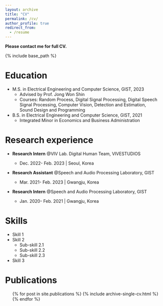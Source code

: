 ```yaml
---
layout: archive
title: "CV"
permalink: /cv/
author_profile: true
redirect_from:
  - /resume
---
```


**Please contact me for full CV.**

{% include base_path %}

Education
======
* M.S. in Electrical Engineering and Computer Science, GIST, 2023
  * Advised by Prof. Jong Won Shin
  * Courses: Random Process, Digital Signal Processing, Digital Speech Signal Processing, Computer Vision, Detection and Estimation, Sound Design and Programming
* B.S. in Electrical Engineering and Computer Science, GIST, 2021
  * Integrated Minor in Economics and Business Administration

Research experience
======
* **Research Intern** @VIV Lab. Digital Human Team, VIVESTUDIOS
  * Dec. 2022- Feb. 2023 | Seoul, Korea

* **Research Assistant** @Speech and Audio Processing Laboratory, GIST
  * Mar. 2021- Feb. 2023 | Gwangju, Korea

* **Research Intern** @Speech and Audio Processing Laboratory, GIST
  * Jan. 2020- Feb. 2021 | Gwangju, Korea

Skills
======
* Skill 1
* Skill 2
  * Sub-skill 2.1
  * Sub-skill 2.2
  * Sub-skill 2.3
* Skill 3

Publications
======
  <ul>{% for post in site.publications %}
    {% include archive-single-cv.html %}
  {% endfor %}</ul>




<!-- Talks
======
  <ul>{% for post in site.talks %}
    {% include archive-single-talk-cv.html %}
  {% endfor %}</ul>
   -->

<!-- Teaching
======
  <ul>{% for post in site.teaching %}
    {% include archive-single-cv.html %}
  {% endfor %}</ul> -->
  
<!-- Service and leadership
======
* Currently signed in to 43 different slack teams -->
